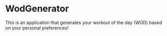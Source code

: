 # WodGenerator

 This is an application that generates your workout of the day (WOD) based on your personal preferences!
